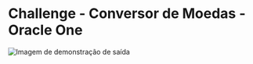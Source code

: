 # Challenge - Conversor de Moedas - Oracle One 
<img src="img/Captura%20de%20tela%202024-11-30%20170458.png" alt="Imagem de demonstração de saída">